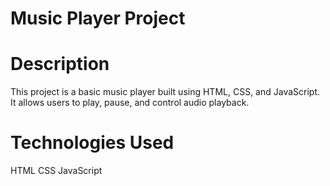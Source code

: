 # Music Player Project
# Description
This project is a basic music player built using HTML, CSS, and JavaScript. It allows users to play, pause, and control audio playback.

# Technologies Used
HTML
CSS
JavaScript
